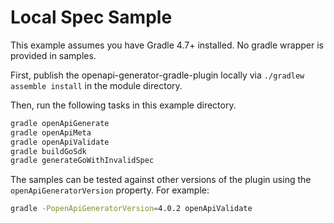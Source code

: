 # Local Spec Sample

This example assumes you have Gradle 4.7+ installed. No gradle wrapper is provided in samples.

First, publish the openapi-generator-gradle-plugin locally via `./gradlew assemble install` in the module directory.

Then, run the following tasks in this example directory.

```bash
gradle openApiGenerate
gradle openApiMeta
gradle openApiValidate
gradle buildGoSdk
gradle generateGoWithInvalidSpec
```

The samples can be tested against other versions of the plugin using the `openApiGeneratorVersion` property. For example:

```bash
gradle -PopenApiGeneratorVersion=4.0.2 openApiValidate
```
